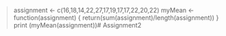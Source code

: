 > assignment <- c(16,18,14,22,27,17,19,17,17,22,20,22)
> myMean <- function(assignment) { 
   return(sum(assignment)/length(assignment)) 
   }
> print (myMean(assignment))# Assignment2
